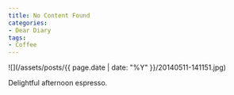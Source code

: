 ```yaml
---
title: No Content Found
categories:
- Dear Diary
tags:
- Coffee
---
```


![](/assets/posts/{{ page.date | date: "%Y" }}/20140511-141151.jpg)
  



Delightful afternoon espresso.
